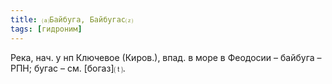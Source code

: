 ```yaml
---
title: ⒜Байбуга, Байбугас⒵
tags: [гидроним]
---
```


Река, нач. у нп Ключевое (Киров.), впад. в море в Феодосии – байбуга – РПН;
бугас – см. [богаз]⒯.

